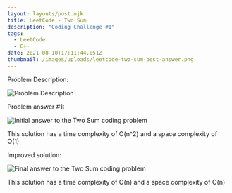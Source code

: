 ```yaml
---
layout: layouts/post.njk
title: LeetCode - Two Sum
description: "Coding Challenge #1"
tags:
  - LeetCode
  - C++
date: 2021-08-10T17:11:44.051Z
thumbnail: /images/uploads/leetcode-two-sum-best-answer.png
---
```

Problem Description: 

![Problem Description](/images/uploads/two-sum-details.png)

Problem answer #1:

![Initial answer to the Two Sum coding problem](/images/uploads/leetcode-two-sum-initial-answer.png)

This solution has a time complexity of O(n^2) and a space complexity of O(1)

Improved solution:

![Final answer to the Two Sum coding problem](/images/uploads/leetcode-two-sum-best-answer.png)

This solution has a time complexity of O(n) and a space complexity of O(n)